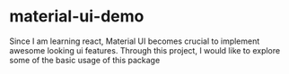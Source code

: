 # material-ui-demo
Since I am learning react, Material UI becomes crucial to implement awesome looking ui features. Through this project, I would like to explore some of the basic usage of this package
